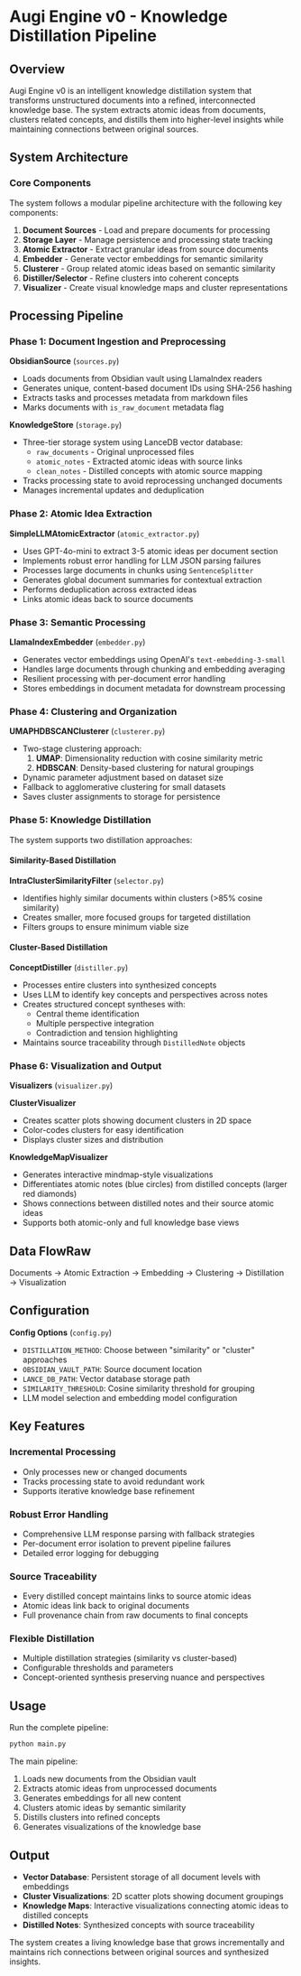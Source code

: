 # Augi Engine v0 - Knowledge Distillation Pipeline

## Overview

Augi Engine v0 is an intelligent knowledge distillation system that transforms unstructured documents into a refined, interconnected knowledge base. The system extracts atomic ideas from documents, clusters related concepts, and distills them into higher-level insights while maintaining connections between original sources.

## System Architecture

### Core Components

The system follows a modular pipeline architecture with the following key components:

1. **Document Sources** - Load and prepare documents for processing
2. **Storage Layer** - Manage persistence and processing state tracking  
3. **Atomic Extractor** - Extract granular ideas from source documents
4. **Embedder** - Generate vector embeddings for semantic similarity
5. **Clusterer** - Group related atomic ideas based on semantic similarity
6. **Distiller/Selector** - Refine clusters into coherent concepts
7. **Visualizer** - Create visual knowledge maps and cluster representations

## Processing Pipeline

### Phase 1: Document Ingestion and Preprocessing

**ObsidianSource** (`sources.py`)
- Loads documents from Obsidian vault using LlamaIndex readers
- Generates unique, content-based document IDs using SHA-256 hashing
- Extracts tasks and processes metadata from markdown files
- Marks documents with `is_raw_document` metadata flag

**KnowledgeStore** (`storage.py`)
- Three-tier storage system using LanceDB vector database:
  - `raw_documents` - Original unprocessed files
  - `atomic_notes` - Extracted atomic ideas with source links
  - `clean_notes` - Distilled concepts with atomic source mapping
- Tracks processing state to avoid reprocessing unchanged documents
- Manages incremental updates and deduplication

### Phase 2: Atomic Idea Extraction

**SimpleLLMAtomicExtractor** (`atomic_extractor.py`)
- Uses GPT-4o-mini to extract 3-5 atomic ideas per document section
- Implements robust error handling for LLM JSON parsing failures
- Processes large documents in chunks using `SentenceSplitter`
- Generates global document summaries for contextual extraction
- Performs deduplication across extracted ideas
- Links atomic ideas back to source documents

### Phase 3: Semantic Processing

**LlamaIndexEmbedder** (`embedder.py`)
- Generates vector embeddings using OpenAI's `text-embedding-3-small`
- Handles large documents through chunking and embedding averaging
- Resilient processing with per-document error handling
- Stores embeddings in document metadata for downstream processing

### Phase 4: Clustering and Organization

**UMAPHDBSCANClusterer** (`clusterer.py`)
- Two-stage clustering approach:
  1. **UMAP**: Dimensionality reduction with cosine similarity metric
  2. **HDBSCAN**: Density-based clustering for natural groupings
- Dynamic parameter adjustment based on dataset size
- Fallback to agglomerative clustering for small datasets
- Saves cluster assignments to storage for persistence

### Phase 5: Knowledge Distillation

The system supports two distillation approaches:

#### Similarity-Based Distillation
**IntraClusterSimilarityFilter** (`selector.py`)
- Identifies highly similar documents within clusters (>85% cosine similarity)
- Creates smaller, more focused groups for targeted distillation
- Filters groups to ensure minimum viable size

#### Cluster-Based Distillation
**ConceptDistiller** (`distiller.py`)
- Processes entire clusters into synthesized concepts
- Uses LLM to identify key concepts and perspectives across notes
- Creates structured concept syntheses with:
  - Central theme identification
  - Multiple perspective integration
  - Contradiction and tension highlighting
- Maintains source traceability through `DistilledNote` objects

### Phase 6: Visualization and Output

**Visualizers** (`visualizer.py`)

**ClusterVisualizer**
- Creates scatter plots showing document clusters in 2D space
- Color-codes clusters for easy identification
- Displays cluster sizes and distribution

**KnowledgeMapVisualizer**
- Generates interactive mindmap-style visualizations
- Differentiates atomic notes (blue circles) from distilled concepts (larger red diamonds)
- Shows connections between distilled notes and their source atomic ideas
- Supports both atomic-only and full knowledge base views

## Data FlowRaw 
Documents → Atomic Extraction → Embedding → Clustering → Distillation → Visualization




## Configuration

**Config Options** (`config.py`)
- `DISTILLATION_METHOD`: Choose between "similarity" or "cluster" approaches
- `OBSIDIAN_VAULT_PATH`: Source document location
- `LANCE_DB_PATH`: Vector database storage path
- `SIMILARITY_THRESHOLD`: Cosine similarity threshold for grouping
- LLM model selection and embedding model configuration

## Key Features

### Incremental Processing
- Only processes new or changed documents
- Tracks processing state to avoid redundant work
- Supports iterative knowledge base refinement

### Robust Error Handling
- Comprehensive LLM response parsing with fallback strategies
- Per-document error isolation to prevent pipeline failures
- Detailed error logging for debugging

### Source Traceability
- Every distilled concept maintains links to source atomic ideas
- Atomic ideas link back to original documents
- Full provenance chain from raw documents to final concepts

### Flexible Distillation
- Multiple distillation strategies (similarity vs cluster-based)
- Configurable thresholds and parameters
- Concept-oriented synthesis preserving nuance and perspectives

## Usage

Run the complete pipeline:

```bash
python main.py
```

The main pipeline:
1. Loads new documents from the Obsidian vault
2. Extracts atomic ideas from unprocessed documents
3. Generates embeddings for all new content
4. Clusters atomic ideas by semantic similarity
5. Distills clusters into refined concepts
6. Generates visualizations of the knowledge base

## Output

- **Vector Database**: Persistent storage of all document levels with embeddings
- **Cluster Visualizations**: 2D scatter plots showing document groupings
- **Knowledge Maps**: Interactive visualizations connecting atomic ideas to distilled concepts
- **Distilled Notes**: Synthesized concepts with source traceability

The system creates a living knowledge base that grows incrementally and maintains rich connections between original sources and synthesized insights.